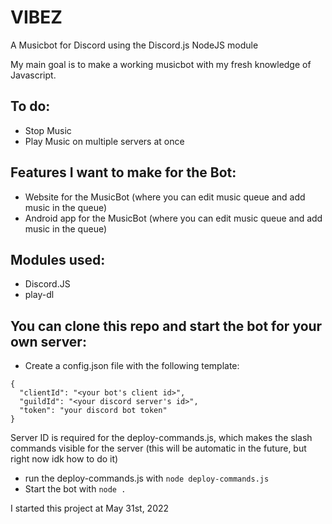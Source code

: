 # VIBEZ
A Musicbot for Discord using the Discord.js NodeJS module

My main goal is to make a working musicbot with my fresh knowledge of Javascript.

To do:
--
- Stop Music
- Play Music on multiple servers at once

Features I want to make for the Bot:
--
- Website for the MusicBot (where you can edit music queue and add music in the queue)
- Android app for the MusicBot (where you can edit music queue and add music in the queue)

Modules used:
--
- Discord.JS
- play-dl

You can clone this repo and start the bot for your own server:
--
- Create a config.json file with the following template:

```
{
  "clientId": "<your bot's client id>",
  "guildId": "<your discord server's id>",
  "token": "your discord bot token"
}
```
Server ID is required for the deploy-commands.js, which makes the slash commands visible for the server (this will be automatic in the future, but right now idk how to do it)
- run the deploy-commands.js with ```node deploy-commands.js```
- Start the bot with ```node .```



I started this project at May 31st, 2022
